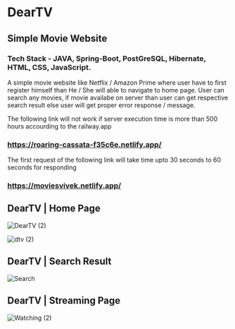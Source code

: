 # DearTV

## Simple Movie Website

### Tech Stack - JAVA, Spring-Boot, PostGreSQL, Hibernate, HTML, CSS, JavaScript.

A simple movie website like Netflix / Amazon Prime where user have to first register himself than He / She will able to navigate to home page.
User can search any movies, if movie availabe on server than user can get respective search result else user will get proper error response / message.


The following link will not work if server execution time is more than 500 hours accourding to the railway.app

### https://roaring-cassata-f35c6e.netlify.app/

The first request of the following link will take time upto 30 seconds to 60 seconds for responding

### https://moviesvivek.netlify.app/

## DearTV | Home Page

![DearTV (2)](https://user-images.githubusercontent.com/100134407/211039298-8d161bbe-14ca-4340-9924-4d23b2fd9130.PNG)



![dtv (2)](https://user-images.githubusercontent.com/100134407/211042597-650960c3-f440-4ad5-8399-aa8e43c1bc6b.PNG)



## DearTV | Search Result 


![Search](https://user-images.githubusercontent.com/100134407/211039581-1c04a8b3-bd67-44a7-92fd-2700e39535a3.PNG)



## DearTV | Streaming Page


![Watching (2)](https://user-images.githubusercontent.com/100134407/211040080-dfc0af78-efc5-4775-933f-f128446c1991.PNG)
